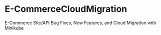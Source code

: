 # E-CommerceCloudMigration
E-Commerce Site/API Bug Fixes, New Features, and Cloud Migration with Minikube
